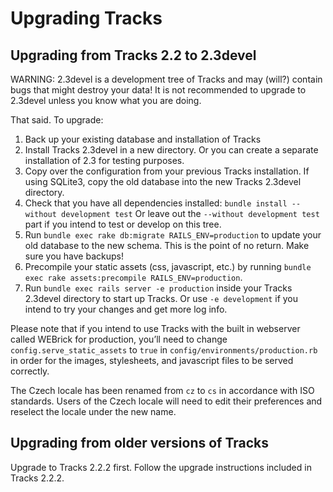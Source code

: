# Upgrading Tracks

## Upgrading from Tracks 2.2 to 2.3devel

WARNING: 2.3devel is a development tree of Tracks and may (will?) contain bugs that might destroy your data! It is not recommended to upgrade to 2.3devel unless you know what you are doing.

That said. To upgrade:

1. Back up your existing database and installation of Tracks
2. Install Tracks 2.3devel in a new directory. Or you can create a separate installation of 2.3 for testing purposes.
3. Copy over the configuration from your previous Tracks installation. If using SQLite3, copy the old database into the new Tracks 2.3devel directory.
4. Check that you have all dependencies installed: `bundle install --without development test` Or leave out the `--without development test` part if you intend to test or develop on this tree.
5. Run `bundle exec rake db:migrate RAILS_ENV=production` to update your old database to the new schema. This is the point of no return. Make sure you have backups!
6. Precompile your static assets (css, javascript, etc.) by running `bundle exec rake assets:precompile RAILS_ENV=production`.
7. Run `bundle exec rails server -e production` inside your Tracks 2.3devel directory to start up Tracks. Or use `-e development` if you intend to try your changes and get more log info.

Please note that if you intend to use Tracks with the built in webserver called WEBrick for production, you’ll need to change `config.serve_static_assets` to `true` in `config/environments/production.rb` in order for the images, stylesheets, and javascript files to be served correctly.

The Czech locale has been renamed from `cz` to `cs` in accordance with ISO standards. Users of the Czech locale will need to edit their preferences and reselect the locale under the new name.

## Upgrading from older versions of Tracks

Upgrade to Tracks 2.2.2 first. Follow the upgrade instructions included in Tracks 2.2.2.
